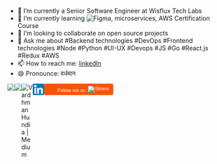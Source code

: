 - 🔭 I’m currently a Senior Software Engineer at Wisflux Tech Labs
- 🌱 I’m currently learning <img alt="Figma" width="24px" src="https://shorturl.at/eiGHV" />, microservices, AWS Certification Course
- 👯 I’m looking to collaborate on open source projects
- 💬 Ask me about #Backend technologies #DevOps #Frontend technologies #Node #Python #UI-UX #Devops #JS #Go #React.js #Redux #AWS
- 📫 How to reach me: [linkedIn](linkedin.com/in/vardhman-hundia)
- 😄 Pronounce: वर्धमान
<!-- - ⚡ Fun fact: Did you know how many total programming languages? – it’s 698 and still counting. -->



<img align="left" src="https://github-readme-stats.vercel.app/api?username=vardhmanhundia&show_icons=true&line_height=24&theme=dark&count_private=true&include_all_commits=true&custom_title=%23%20GitHub%20Stats%20%E2%9C%85" />


<img align="left" src="https://github-readme-stats.vercel.app/api/top-langs/?username=vardhmanhundia&theme=dark&layout=compact&langs_count=10&custom_title=%23%20Most%20Used%20Languages%20%F0%9F%91%A8%F0%9F%8F%BD%E2%80%8D%F0%9F%92%BB&card_width=445" />

<a href="https://gitlab.com/vardhman123">
    <img align="left" alt="Vardhman Hundia | Medium" width="26px" src="https://about.gitlab.com/images/press/logo/png/gitlab-icon-rgb.png" />
  </a>

<a href="https://www.linkedin.com/in/vardhman-hundia/">
    <img align="left" alt="Vardhman Hundia | Linkedin" width="26px" src="https://github.com/UtkarshChaurasia/UtkarshChaurasia/blob/master/Assets/Icons/Linkedin.svg" />
  </a>

<a style="display:inline-block;background-color:#FC5200;color:#fff;padding:5px 10px 5px 30px;font-size:11px;font-family:Helvetica, Arial, sans-serif;white-space:nowrap;text-decoration:none;background-repeat:no-repeat;background-position:10px center;border-radius:3px;background-image:url('http://badges.strava.com/logo-strava-echelon.png')" href='http://strava.com/athletes/98266638' target="_clean">
  Follow me on
  <img src='http://badges.strava.com/logo-strava.png' alt='Strava' style='margin-left:2px;vertical-align:text-bottom' height=13 width=51 />
</a>

